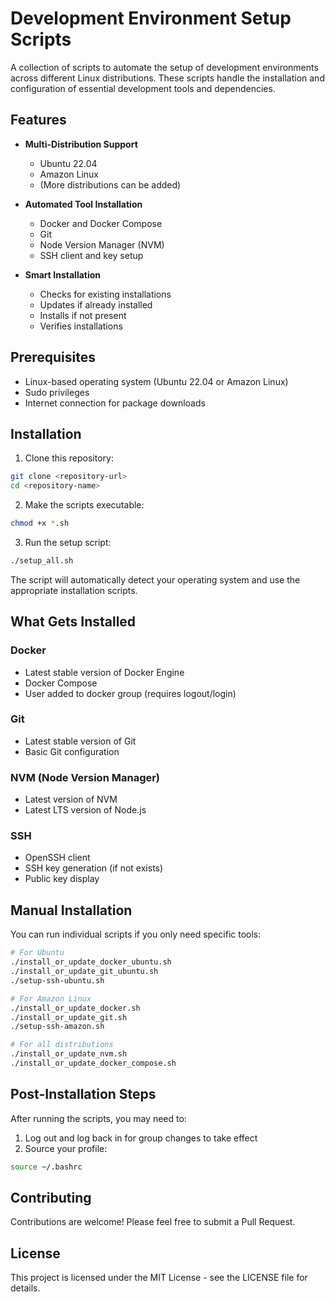 # Development Environment Setup Scripts

A collection of scripts to automate the setup of development environments across different Linux distributions. These scripts handle the installation and configuration of essential development tools and dependencies.

## Features

- **Multi-Distribution Support**
  - Ubuntu 22.04
  - Amazon Linux
  - (More distributions can be added)

- **Automated Tool Installation**
  - Docker and Docker Compose
  - Git
  - Node Version Manager (NVM)
  - SSH client and key setup

- **Smart Installation**
  - Checks for existing installations
  - Updates if already installed
  - Installs if not present
  - Verifies installations

## Prerequisites

- Linux-based operating system (Ubuntu 22.04 or Amazon Linux)
- Sudo privileges
- Internet connection for package downloads

## Installation

1. Clone this repository:
```bash
git clone <repository-url>
cd <repository-name>
```

2. Make the scripts executable:
```bash
chmod +x *.sh
```

3. Run the setup script:
```bash
./setup_all.sh
```

The script will automatically detect your operating system and use the appropriate installation scripts.

## What Gets Installed

### Docker
- Latest stable version of Docker Engine
- Docker Compose
- User added to docker group (requires logout/login)

### Git
- Latest stable version of Git
- Basic Git configuration

### NVM (Node Version Manager)
- Latest version of NVM
- Latest LTS version of Node.js

### SSH
- OpenSSH client
- SSH key generation (if not exists)
- Public key display

## Manual Installation

You can run individual scripts if you only need specific tools:

```bash
# For Ubuntu
./install_or_update_docker_ubuntu.sh
./install_or_update_git_ubuntu.sh
./setup-ssh-ubuntu.sh

# For Amazon Linux
./install_or_update_docker.sh
./install_or_update_git.sh
./setup-ssh-amazon.sh

# For all distributions
./install_or_update_nvm.sh
./install_or_update_docker_compose.sh
```

## Post-Installation Steps

After running the scripts, you may need to:

1. Log out and log back in for group changes to take effect
2. Source your profile:
```bash
source ~/.bashrc
```

## Contributing

Contributions are welcome! Please feel free to submit a Pull Request.

## License

This project is licensed under the MIT License - see the LICENSE file for details.
